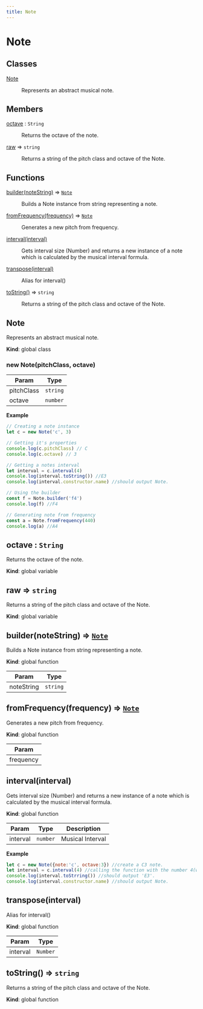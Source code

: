 ```yaml
---
title: Note
---
```


# Note

## Classes

<dl>
<dt><a href="#Note">Note</a></dt>
<dd><p>Represents an abstract musical note.</p>
</dd>
</dl>

## Members

<dl>
<dt><a href="#octave">octave</a> : <code>String</code></dt>
<dd><p>Returns the octave of the note.</p>
</dd>
<dt><a href="#raw">raw</a> ⇒ <code>string</code></dt>
<dd><p>Returns a string of the pitch class and octave of the Note.</p>
</dd>
</dl>

## Functions

<dl>
<dt><a href="#builder">builder(noteString)</a> ⇒ <code><a href="#Note">Note</a></code></dt>
<dd><p>Builds a Note instance from string representing a note.</p>
</dd>
<dt><a href="#fromFrequency">fromFrequency(frequency)</a> ⇒ <code><a href="#Note">Note</a></code></dt>
<dd><p>Generates a new pitch from frequency.</p>
</dd>
<dt><a href="#interval">interval(interval)</a></dt>
<dd><p>Gets interval size (Number) and returns a new instance of a note
which is calculated by the musical interval formula.</p>
</dd>
<dt><a href="#transpose">transpose(interval)</a></dt>
<dd><p>Alias for interval()</p>
</dd>
<dt><a href="#toString">toString()</a> ⇒ <code>string</code></dt>
<dd><p>Returns a string of the pitch class and octave of the Note.</p>
</dd>
</dl>

<a name="Note"></a>

## Note
Represents an abstract musical note.

**Kind**: global class  
<a name="new_Note_new"></a>

### new Note(pitchClass, octave)

| Param | Type |
| --- | --- |
| pitchClass | <code>string</code> | 
| octave | <code>number</code> | 

**Example**  
```js
// Creating a note instance
let c = new Note('c', 3)

// Getting it's properties
console.log(c.pitchClass) // C
console.log(c.octave) // 3

// Getting a notes interval
let interval = c.interval(4)
console.log(interval.toString()) //E3
console.log(interval.constructor.name) //should output Note.

// Using the builder
const f = Note.builder('f4')
console.log(f) //F4

// Generating note from frequency
const a = Note.fromFrequency(440)
console.log(a) //A4
```
<a name="octave"></a>

## octave : <code>String</code>
Returns the octave of the note.

**Kind**: global variable  
<a name="raw"></a>

## raw ⇒ <code>string</code>
Returns a string of the pitch class and octave of the Note.

**Kind**: global variable  
<a name="builder"></a>

## builder(noteString) ⇒ [<code>Note</code>](#Note)
Builds a Note instance from string representing a note.

**Kind**: global function  

| Param | Type |
| --- | --- |
| noteString | <code>string</code> | 

<a name="fromFrequency"></a>

## fromFrequency(frequency) ⇒ [<code>Note</code>](#Note)
Generates a new pitch from frequency.

**Kind**: global function  

| Param |
| --- |
| frequency | 

<a name="interval"></a>

## interval(interval)
Gets interval size (Number) and returns a new instance of a note
which is calculated by the musical interval formula.

**Kind**: global function  

| Param | Type | Description |
| --- | --- | --- |
| interval | <code>number</code> | Musical Interval |

**Example**  
```js
let c = new Note({note:'c', octave:3}) //create a C3 note.
let interval = c.interval(4) //calling the function with the number 4(which is a major third).
console.log(interval.toStrring()) //should output 'E3'.
console.log(interval.constructor.name) //should output Note.
```
<a name="transpose"></a>

## transpose(interval)
Alias for interval()

**Kind**: global function  

| Param | Type |
| --- | --- |
| interval | <code>Number</code> | 

<a name="toString"></a>

## toString() ⇒ <code>string</code>
Returns a string of the pitch class and octave of the Note.

**Kind**: global function  
